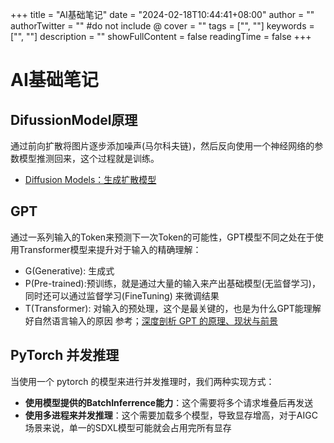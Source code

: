 +++
title = "AI基础笔记"
date = "2024-02-18T10:44:41+08:00"
author = ""
authorTwitter = "" #do not include @
cover = ""
tags = ["", ""]
keywords = ["", ""]
description = ""
showFullContent = false
readingTime = false
+++
# AI基础笔记
## DifussionModel原理
通过前向扩散将图片逐步添加噪声(马尔科夫链)，然后反向使用一个神经网络的参数模型推测回来，这个过程就是训练。
- [Diffusion Models：生成扩散模型](https://yinglinzheng.netlify.app/diffusion-model-tutorial/)


## GPT
通过一系列输入的Token来预测下一次Token的可能性，GPT模型不同之处在于使用Transformer模型来提升对于输入的精确理解：
- G(Generative): 生成式
- P(Pre-trained):预训练，就是通过大量的输入来产出基础模型(无监督学习)，同时还可以通过监督学习(FineTuning) 来微调结果
- T(Transformer): 对输入的预处理，这个是最关键的，也是为什么GPT能理解好自然语言输入的原因
参考；[深度剖析 GPT 的原理、现状与前景](https://sspai.com/post/81036)

## PyTorch 并发推理
当使用一个 pytorch 的模型来进行并发推理时，我们两种实现方式：
- **使用模型提供的BatchInferrence能力**：这个需要将多个请求堆叠后再发送
- **使用多进程来并发推理**：这个需要加载多个模型，导致显存增高，对于AIGC场景来说，单一的SDXL模型可能就会占用完所有显存

